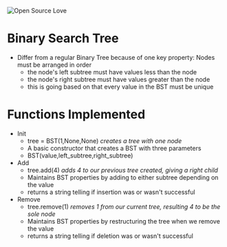 ![Open Source Love](https://badges.frapsoft.com/os/v1/open-source.svg?v=103)

# Binary Search Tree
- Differ from a regular Binary Tree because of one key property: Nodes must be arranged in order
  - the node's left subtree must have values less than the node
  - the node's right subtree must have values greater than the node
  - this is going based on that every value in the BST must be unique

# Functions Implemented
- Init
  - tree = BST(1,None,None) _creates a tree with one node_
  - A basic constructor that creates a BST with three parameters
  - BST(value,left_subtree,right_subtree)
- Add
  - tree.add(4) _adds 4 to our previous tree created, giving a right child_
  - Maintains BST properties by adding to either subtree depending on the value
  - returns a string telling if insertion was or wasn't successful
- Remove
  - tree.remove(1) _removes 1 from our current tree, resulting 4 to be the sole node_
  - Maintains BST properties by restructuring the tree when we remove the value
  - returns a string telling if deletion was or wasn't successful

